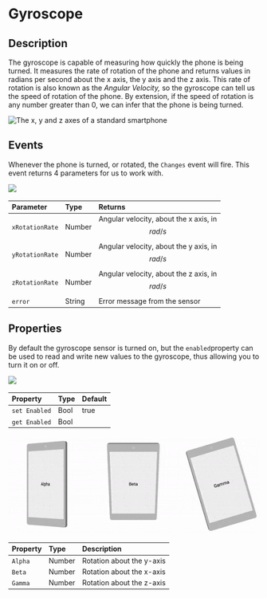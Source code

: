 # Gyroscope

## Description

The gyroscope is capable of measuring how quickly the phone is being turned. It measures the rate of rotation of the phone and returns values in radians per second about the x axis, the y axis and the z axis. This rate of rotation is also known as the _Angular Velocity,_ so the gyroscope can tell us the speed of rotation of the phone. By extension, if the speed of rotation is any number greater than 0, we can infer that the phone is being turned.

![The x, y and z axes of a standard smartphone](.gitbook/assets/screenshot-2019-05-18-at-15.27.06.png)



## Events

Whenever the phone is turned, or rotated, the `Changes` event will fire. This event returns 4 parameters for us to work with. 

![](.gitbook/assets/screenshot-2019-05-18-at-14.15.00.png)

| Parameter | Type | Returns |
| :--- | :--- | :--- |
| `xRotationRate` | Number | Angular velocity, about the x axis, in $$rad/s$$  |
| `yRotationRate` | Number | Angular velocity, about the y axis, in $$rad/s$$  |
| `zRotationRate` | Number | Angular velocity, about the z axis, in $$rad/s$$  |
| `error` | String | Error message from the sensor |

## Properties

By default the gyroscope sensor is turned on, but the `enabled`property can be used to read and write new values to the gyroscope, thus allowing you to turn it on or off.

![](.gitbook/assets/screenshot-2019-05-18-at-14.15.07.png)

| Property | Type | Default |
| :--- | :--- | :--- |
| `set Enabled` | Bool | true |
| `get Enabled` | Bool |  |

![](.gitbook/assets/image%20%2825%29.png)

| Property | Type | Description |
| :--- | :--- | :--- |
| `Alpha` | Number | Rotation about the y-axis |
| `Beta` | Number | Rotation about the x-axis |
| `Gamma` | Number | Rotation about the z-axis |

